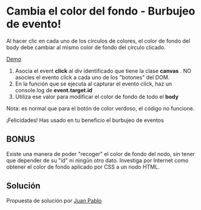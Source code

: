# Cambia el color del fondo - Burbujeo de evento!

Al hacer clic en cada uno de los círculos de colores, el color de fondo del body debe cambiar al mismo color de fondo del círculo clicado. 

[Demo](https://js-beginners.github.io/background-color-switcher/)

1. Asocia el event __click__ al div identificado que tiene la clase __canvas__ . NO asocies el evento click a cada uno de los "botones" del DOM.
2. En la función que se ejecuta al capturar el evento click, haz un console.log de **event.target.id**
3. Utiliza ese valor para modificar el color de fondo de todo el __body__

Nota: es normal que para el botón de color verdoso, el código no funcione.

¡Felicidades! Has usado en tu beneficio el burbujeo de eventos

## BONUS

Existe una manera de poder "recoger" el color de fondo del nodo, sin tener que depender de su "id" ni ningún otro dato. Investiga por Internet como obtener el color de fondo aplicado por CSS a un nodo HTML.

## Solución

Propuesta de solución por [Juan Pablo](https://github.com/nexus122/background-color-switcher-event-bubbling
)
